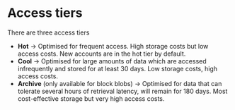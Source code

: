 # Access tiers

There are three access tiers

- **Hot** → Optimised for frequent access. High storage costs but low access costs. New accounts are in the hot tier by default.
- **Cool** → Optimised for large amounts of data which are accessed infrequently and stored for at least 30 days. Low storage costs, high access costs.
- **Archive** (only available for block blobs) → Optimised for data that can tolerate several hours of retrieval latency, will remain for 180 days. Most cost-effective storage but very high access costs.
